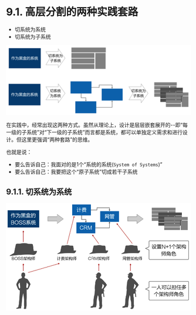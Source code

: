 # 9.1. 高层分割的两种实践套路

- 切系统为系统
- 切系统为子系统

![高层分割的两种实践套路：“一步到位”还是“两步到位”](images/高层分割的两种实践套路：“一步到位”还是“两步到位”.png)

在实践中，经常出现这两种方式。虽然从理论上，设计是层层嵌套展开的--即“每一级的子系统”对“下一级的子系统”而言都是系统，都可以单独定义需求和进行设计。但这里更强调“两种套路”的思维。

也就是说：

- 要么告诉自己：我面对的是1个“系统的系统(`System of Systems`)”
- 要么告诉自己：我要把这个“原子系统”切成若干子系统

## 9.1.1. 切系统为系统

![“切系统为系统”的架构师设置](images/“切系统为系统”的架构师设置.png)
